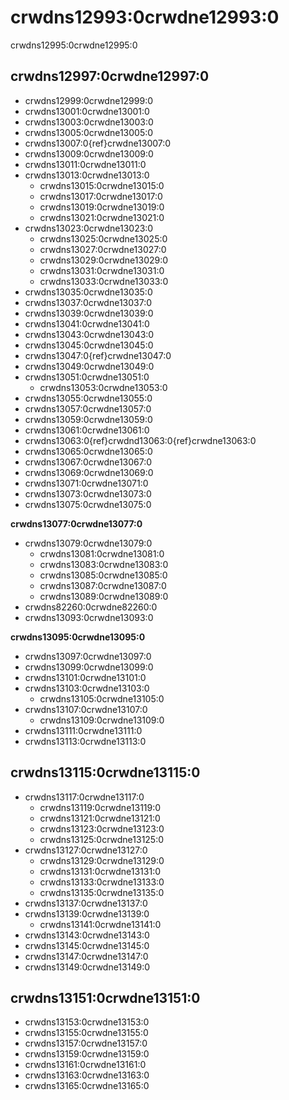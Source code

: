 # crwdns12993:0crwdne12993:0

crwdns12995:0crwdne12995:0

## crwdns12997:0crwdne12997:0

- crwdns12999:0crwdne12999:0
- crwdns13001:0crwdne13001:0
- crwdns13003:0crwdne13003:0
- crwdns13005:0crwdne13005:0
- crwdns13007:0{ref}crwdne13007:0
- crwdns13009:0crwdne13009:0
- crwdns13011:0crwdne13011:0
- crwdns13013:0crwdne13013:0
  * crwdns13015:0crwdne13015:0
  * crwdns13017:0crwdne13017:0
  * crwdns13019:0crwdne13019:0
  * crwdns13021:0crwdne13021:0
- crwdns13023:0crwdne13023:0
  * crwdns13025:0crwdne13025:0
  * crwdns13027:0crwdne13027:0
  * crwdns13029:0crwdne13029:0
  * crwdns13031:0crwdne13031:0
  * crwdns13033:0crwdne13033:0
- crwdns13035:0crwdne13035:0
- crwdns13037:0crwdne13037:0
- crwdns13039:0crwdne13039:0
- crwdns13041:0crwdne13041:0
- crwdns13043:0crwdne13043:0
- crwdns13045:0crwdne13045:0
- crwdns13047:0{ref}crwdne13047:0
- crwdns13049:0crwdne13049:0
- crwdns13051:0crwdne13051:0
  * crwdns13053:0crwdne13053:0
- crwdns13055:0crwdne13055:0
- crwdns13057:0crwdne13057:0
- crwdns13059:0crwdne13059:0
- crwdns13061:0crwdne13061:0
- crwdns13063:0{ref}crwdnd13063:0{ref}crwdne13063:0
- crwdns13065:0crwdne13065:0
- crwdns13067:0crwdne13067:0
- crwdns13069:0crwdne13069:0
- crwdns13071:0crwdne13071:0
- crwdns13073:0crwdne13073:0
- crwdns13075:0crwdne13075:0

**crwdns13077:0crwdne13077:0**

- crwdns13079:0crwdne13079:0
  * crwdns13081:0crwdne13081:0
  * crwdns13083:0crwdne13083:0
  * crwdns13085:0crwdne13085:0
  * crwdns13087:0crwdne13087:0
  * crwdns13089:0crwdne13089:0
- crwdns82260:0crwdne82260:0
- crwdns13093:0crwdne13093:0

**crwdns13095:0crwdne13095:0**

- crwdns13097:0crwdne13097:0
- crwdns13099:0crwdne13099:0
- crwdns13101:0crwdne13101:0
- crwdns13103:0crwdne13103:0
  - crwdns13105:0crwdne13105:0
- crwdns13107:0crwdne13107:0
  - crwdns13109:0crwdne13109:0
- crwdns13111:0crwdne13111:0
- crwdns13113:0crwdne13113:0

## crwdns13115:0crwdne13115:0

- crwdns13117:0crwdne13117:0
  * crwdns13119:0crwdne13119:0
  * crwdns13121:0crwdne13121:0
  * crwdns13123:0crwdne13123:0
  * crwdns13125:0crwdne13125:0
- crwdns13127:0crwdne13127:0
  * crwdns13129:0crwdne13129:0
  * crwdns13131:0crwdne13131:0
  * crwdns13133:0crwdne13133:0
  * crwdns13135:0crwdne13135:0
- crwdns13137:0crwdne13137:0
- crwdns13139:0crwdne13139:0
  * crwdns13141:0crwdne13141:0
- crwdns13143:0crwdne13143:0
- crwdns13145:0crwdne13145:0
- crwdns13147:0crwdne13147:0
- crwdns13149:0crwdne13149:0

## crwdns13151:0crwdne13151:0

- crwdns13153:0crwdne13153:0
- crwdns13155:0crwdne13155:0
- crwdns13157:0crwdne13157:0
- crwdns13159:0crwdne13159:0
- crwdns13161:0crwdne13161:0
- crwdns13163:0crwdne13163:0
- crwdns13165:0crwdne13165:0

